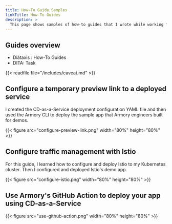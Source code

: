 ```yaml
---
title: How-To Guide Samples
linkTitle: How-To Guides
description: >
  This page shows samples of how-to guides that I wrote while working for Armory.
---
```



## Guides overview

- Diátaxis : How-To Guides
- DITA: Task

{{< readfile file="/includes/caveat.md" >}}

## Configure a temporary preview link to a deployed service

I created the CD-as-a-Service deployment configuration YAML file and then used the Armory CLI to deploy the sample app that Armory engineers built for demos.

{{< figure src="configure-preview-link.png" width="80%" height="80%" >}}

## Configure traffic management with Istio

For this guide, I learned how to configure and deploy Istio to my Kubernetes cluster. Then I configured and deployed Istio's demo app.

{{< figure src="configure-istio.png"  width="80%" height="80%" >}}

## Use Armory's GitHub Action to deploy your app using CD-as-a-Service

{{< figure src="use-github-action.png"  width="80%" height="80%" >}}
